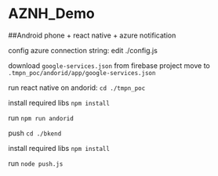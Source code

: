 # AZNH_Demo
##Android phone + react native + azure notification

config azure connection string:
edit ./config.js


download `google-services.json` from firebase project
move to `.tmpn_poc/andorid/app/google-services.json`

run react native on andorid:
`cd ./tmpn_poc`

install required libs
`npm install`

run
`npm run andorid`

push
`cd ./bkend`

install required libs
`npm install`

run
`node push.js`
